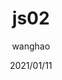 ---
title: js02
author: wanghao
date: 2021/01/11
tags: JavaScript
excerpt: ES新特性，TypeScript，JS性能优化
---